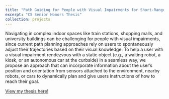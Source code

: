 ```yaml
---
title: "Path Guiding for People with Visual Impairments for Short-Range Rendezvous with a Static Target"
excerpt: "CS Senior Honors Thesis"
collection: projects
---
```


Navigating in complex indoor spaces like train stations, shopping malls, and university buildings can be challenging for people with visual impairments, since current path planning approaches rely on users to spontaneously adjust their trajectories based on their visual knowledge. To help a user with a visual impairment rendezvous with a static object (e.g., a waiting robot, a kiosk, or an autonomous car at the curbside) in a seamless way, we propose an approach that can incorporate information about the user’s position and orientation from sensors attached to the environment, nearby robots, or cars to dynamically plan and give users instructions of how to reach their goal.

[View my thesis here!](./files/Senior_Thesis.pdf)